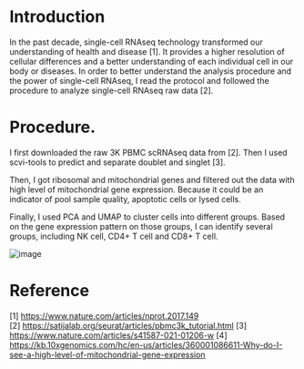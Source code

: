# Introduction
In the past decade, single-cell RNAseq technology transformed our understanding of health and disease [1]. It provides a higher resolution of cellular differences and a better understanding of each individual cell in our body or diseases. In order to better understand the analysis procedure and the power of single-cell RNAseq, I read the protocol and followed the procedure to analyze single-cell RNAseq raw data [2]. 

# Procedure. 
I first downloaded the raw 3K PBMC scRNAseq data from [2]. Then I used scvi-tools to predict and separate doublet and singlet [3]. 

Then, I got ribosomal and mitochondrial genes and filtered out the data with high level of mitochondrial gene expression. Because it could be an indicator of pool sample quality, apoptotic cells or lysed cells.

Finally, I used PCA and UMAP to cluster cells into different groups. Based on the gene expression pattern on those groups, I can identify several groups, including NK cell, CD4+ T cell and CD8+ T cell. 

![image](https://github.com/user-attachments/assets/892544c7-68a3-4667-b02a-b3945d7d0496)


# Reference
[1] https://www.nature.com/articles/nprot.2017.149  
[2] https://satijalab.org/seurat/articles/pbmc3k_tutorial.html
[3] https://www.nature.com/articles/s41587-021-01206-w
[4] https://kb.10xgenomics.com/hc/en-us/articles/360001086611-Why-do-I-see-a-high-level-of-mitochondrial-gene-expression
